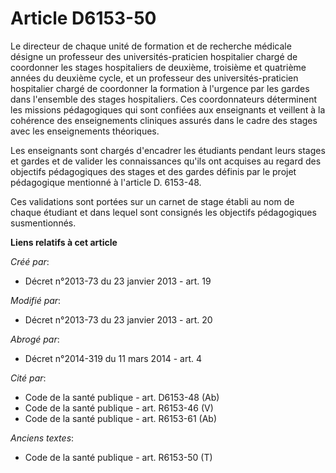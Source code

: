 # Article D6153-50

Le directeur de chaque unité de formation et de recherche médicale désigne un professeur des universités-praticien
hospitalier chargé de coordonner les stages hospitaliers de deuxième, troisième et quatrième années du deuxième cycle, et un
professeur des universités-praticien hospitalier chargé de coordonner la formation à l'urgence par les gardes dans l'ensemble
des stages hospitaliers. Ces coordonnateurs déterminent les missions pédagogiques qui sont confiées aux enseignants et
veillent à la cohérence des enseignements cliniques assurés dans le cadre des stages avec les enseignements théoriques. 

Les enseignants sont chargés d'encadrer les étudiants pendant leurs stages et gardes et de valider les connaissances qu'ils
ont acquises au regard des objectifs pédagogiques des stages et des gardes définis par le projet pédagogique mentionné à
l'article D. 6153-48. 

Ces validations sont portées sur un carnet de stage établi au nom de chaque étudiant et dans lequel sont consignés les
objectifs pédagogiques susmentionnés.

**Liens relatifs à cet article**

_Créé par_:

  - Décret n°2013-73 du 23 janvier 2013 - art. 19

_Modifié par_:

  - Décret n°2013-73 du 23 janvier 2013 - art. 20

_Abrogé par_:

  - Décret n°2014-319 du 11 mars 2014 - art. 4

_Cité par_:

  - Code de la santé publique - art. D6153-48 (Ab)
  - Code de la santé publique - art. R6153-46 (V)
  - Code de la santé publique - art. R6153-61 (Ab)

_Anciens textes_:

  - Code de la santé publique - art. R6153-50 (T)
